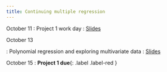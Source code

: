 ```yaml
---
title: Continuing multiple regression
---
```


October 11
: Project 1 work day
  : [Slides](https://sta112-f21.github.io/slides/lecture_21.html)

October 13

: Polynomial regression and exploring multivariate data
  : [Slides](https://sta112-f21.github.io/slides/lecture_22.html)

October 15
: **Project 1 due**{: .label .label-red }